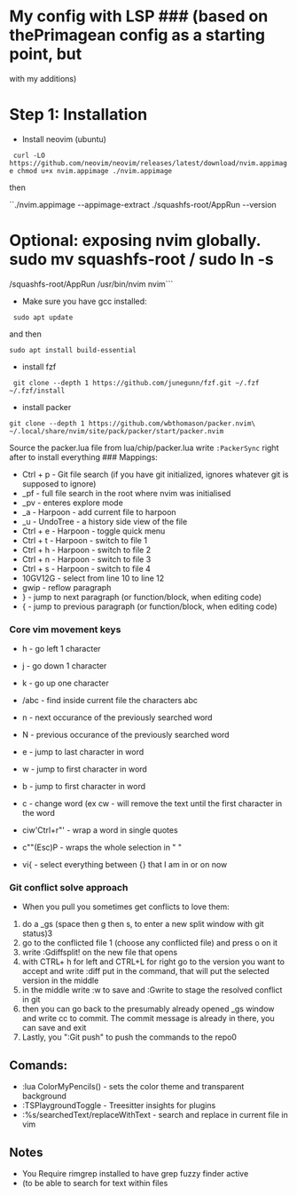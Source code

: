 # My config with LSP ### (based on thePrimagean config as a starting point, but
with my additions)

# Step 1: Installation

* Install neovim (ubuntu)

`` curl -LO
https://github.com/neovim/neovim/releases/latest/download/nvim.appimage chmod
u+x nvim.appimage ./nvim.appimage``

then

``./nvim.appimage --appimage-extract ./squashfs-root/AppRun --version

# Optional: exposing nvim globally. sudo mv squashfs-root / sudo ln -s
/squashfs-root/AppRun /usr/bin/nvim nvim```

* Make sure you have gcc installed:

`` sudo apt update``

and then 

`` sudo apt install build-essential ``

 * install fzf
 
 `` git clone --depth 1 https://github.com/junegunn/fzf.git ~/.fzf
 ~/.fzf/install``

* install packer 

`` git clone --depth 1 https://github.com/wbthomason/packer.nvim\
~/.local/share/nvim/site/pack/packer/start/packer.nvim ``

 Source the packer.lua file from lua/chip/packer.lua write ``:PackerSync``
 right after to install everything ### Mappings:

* Ctrl + p - Git file search (if you have git initialized, ignores whatever git
  is supposed to ignore)
* _pf - full file search in the root where nvim was initialised
* _pv - enteres explore mode
* _a - Harpoon - add current file to harpoon
* _u - UndoTree - a history side view of the file
* Ctrl + e - Harpoon - toggle quick menu
* Ctrl + t - Harpoon - switch to file 1
* Ctrl + h - Harpoon - switch to file 2
* Ctrl + n - Harpoon - switch to file 3
* Ctrl + s - Harpoon - switch to file 4
* 10GV12G - select from line 10 to line 12
* gwip - reflow paragraph
* } - jump to next paragraph (or function/block, when editing code)
* { - jump to previous paragraph (or function/block, when editing code)


### Core vim movement keys
* h - go left 1 character
* j - go down 1 character
* k - go up one character
* /abc - find inside current file the characters abc
* n - next occurance of the previously searched word
* N - previous occurance of the previously searched word
* e - jump to last character in word
* w - jump to first character in word
* b - jump to first character in word
* c - change word (ex cw - will remove the text until the first character in the word

* ciw'Ctrl+r"' - wrap a word in single quotes
* <selection>c""(Esc)P - wraps the whole selection in " "

 * vi{ - select everything between {} that I am in or on now

### Git conflict solve approach

- When you pull you sometimes get conflicts to love them: 
1. do a _gs (space then g then s, to enter a new split window with git status)3
2. go to the conflicted file 1 (choose any conflicted file) and press o on it
3. write :Gdiffsplit! on the new file that opens
4. with CTRL+ h for left and CTRL+L for right go to the version you want to accept and write :diff put in the command, that will put the selected version in the middle
5. in the middle write :w to save and :Gwrite to stage the resolved conflict in git
6. then you can go back to the presumably already opened _gs window and write cc to commit. The commit message is already in there, you can save and exit
7. Lastly, you ":Git push" to push the commands to the repo0

## Comands:

* :lua ColorMyPencils() - sets the color theme and transparent background
* :TSPlaygroundToggle - Treesitter insights for plugins
* :%s/searchedText/replaceWithText - search and replace in current file in vim

## Notes

* You Require rimgrep installed to have grep fuzzy finder active
* (to be able to search for text within files

